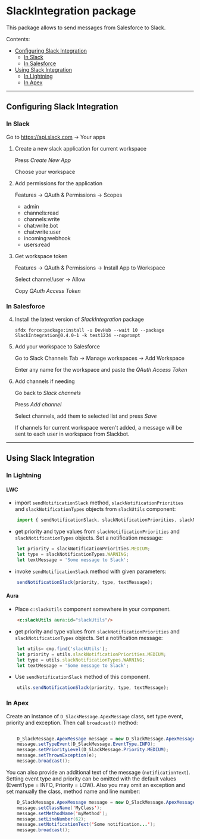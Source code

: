 # SlackIntegration package

This package allows to send messages from Salesforce to Slack.

Contents:

* [Configuring Slack Integration](#configuring-slack-integration)
	* [In Slack](#in-slack)
	* [In Salesforce](#in-salesforce)
* [Using Slack Integration](#using-slack-integration)
	* [In Lightning](#in-lightning)
	* [In Apex](#in-apex)	
--------

## Configuring Slack Integration

### In Slack

Go to https://api.slack.com -> Your apps

1. Create a new slack application for current workspace

	Press *Create New App*
	
	Choose your workspace
	
2. Add permissions for the application

	Features -> QAuth & Permissions -> Scopes
	
	- admin
	- channels:read
	- channels:write
	- chat:write:bot
	- chat:write:user
	- incoming:webhook
	- users:read
		
3. Get workspace token

	Features -> QAuth & Permissions  -> Install App to Workspace
	
	Select channel/user -> Allow
	
	Copy *QAuth Access Token*

### In Salesforce

4. Install the latest version of *SlackIntegration* package
	
	```
	sfdx force:package:install -u DevHub --wait 10 --package SlackIntegration@0.4.0-1 -k test1234 --noprompt
	```
	
	
5. Add your workspace to Salesforce

	Go to Slack Channels Tab -> Manage workspaces -> Add Workspace
	
	Enter any name for the workspace and paste the *QAuth Access Token*
	
6. Add channels if needing

	Go back to *Slack channels*
	
	Press *Add channel*
	
	Select channels, add them to selected list and press *Save*
	

	If channels for current workspace weren't added, a message will be sent to each user in workspace from Slackbot.

------------

## Using Slack Integration

### In Lightning

#### LWC

- import `sendNotificationSlack` method, `slackNotificationPriorities` and `slackNotificationTypes` objects from `slackUtils` component:

```javascript
	import { sendNotificationSlack, slackNotificationPriorities, slackNotificationTypes } from "c/slackUtils";
```

- get priority and type values from `slackNotificationPriorities` and `slackNotificationTypes` objects. Set a notification message:

```javascript
	let priority = slackNotificationPriorities.MEDIUM;
	let type = slackNotificationTypes.WARNING;
	let textMessage = 'Some message to Slack';
```

- invoke `sendNotificationSlack` method with given parameters:

```javascript
	sendNotificationSlack(priority, type, textMessage);
```

#### Aura

- Place `c:slackUtils` component somewhere in your component.

```html
	<c:slackUtils aura:id="slackUtils"/>
```

- get priority and type values from `slackNotificationPriorities` and `slackNotificationTypes` objects. Set a notification message:

```javascript
	let utils= cmp.find('slackUtils');
	let priority = utils.slackNotificationPriorities.MEDIUM;
	let type = utils.slackNotificationTypes.WARNING;
	let textMessage = 'Some message to Slack';
```

- Use `sendNotificationSlack` method of this component.
```javascript
	utils.sendNotificationSlack(priority, type, textMessage);
```


### In Apex

Create an instance of `D_SlackMessage.ApexMessage` class, set type event, priority and exception. 
Then call `broadcast()` method:

```java

	D_SlackMessage.ApexMessage message = new D_SlackMessage.ApexMessage();
	message.setTypeEvent(D_SlackMessage.EventType.INFO);
	message.setPriorityLevel(D_SlackMessage.Priority.MEDIUM);
	message.setThrownException(e);
	message.broadcast();
```

You can also provide an additional text of the message (`notificationText`).
Setting event type and priority can be omitted with the default values (EventType = INFO, Priority = LOW).
Also you may omit an exception and set manually the class, method name and line number:

```java
	D_SlackMessage.ApexMessage message = new D_SlackMessage.ApexMessage();
	message.setClassName('MyClass');
	message.setMethodName('myMethod');
	message.setLineNumber(62);
	message.setNotificationText('Some notification...');
	message.broadcast();
```